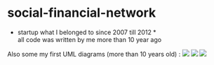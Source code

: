 # social-financial-network
* startup what I belonged to since 2007 till 2012 *  
all code was written by me more than 10 year ago 

Also some my first UML diagrams (more than 10 years old) :
![](https://i.postimg.cc/HLtcZwNt/nmtg-officeprivate-ws-usecase.png)
![](https://i.postimg.cc/MKhQvKR1/nmtg-officeprivate-ws-additional-security.png)
![](https://i.postimg.cc/L8LZfKBw/nmtg-officeprivate-ws-register-user.png)
